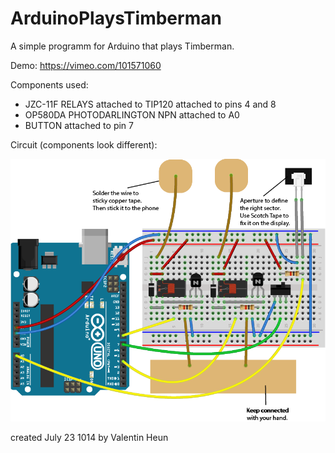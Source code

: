 ArduinoPlaysTimberman
=====================

A simple programm for Arduino that plays Timberman.

Demo:
https://vimeo.com/101571060

Components used:

* JZC-11F RELAYS attached to TIP120 attached to pins 4 and 8
* OP580DA PHOTODARLINGTON NPN attached to A0
* BUTTON attached to pin 7

Circuit (components look different):

![Alt text](timb.png "circuit")


created July 23 1014
by Valentin Heun

